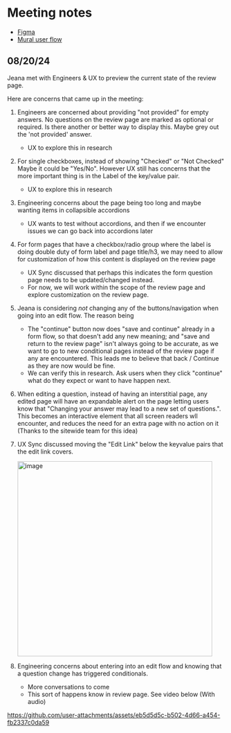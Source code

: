 # Meeting notes

- [Figma](https://www.figma.com/design/kBH2U6bfC6sA9Fim3gcnuc/WIP---Review-Page---Edit-by-page?node-id=311-16256&t=z7eKVHApiZcbNdVs-11)
- [Mural user flow](https://app.mural.co/t/departmentofveteransaffairs9999/m/departmentofveteransaffairs9999/1717682397715/9fa45c5ed6119646a8bd192cde055ffdfc246731?wid=0-1717771223511&outline=open)

## 08/20/24
Jeana met with Engineers & UX to preview the current state of the review page. 

Here are concerns that came up in the meeting:
1. Engineers are concerned about providing "not provided" for empty answers. No questions on the review page are marked as optional or required. Is there another or better way to display this. Maybe grey out the 'not provided' answer.
    - UX to explore this in research
      
2. For single checkboxes, instead of showing "Checked" or "Not Checked" Maybe it could be "Yes/No". However UX still has concerns that the more important thing is in the Label of the key/value pair.
    - UX to explore this in research
      
3. Engineering concerns about the page being too long and maybe wanting items in collapsible accordions
    - UX wants to test without accordions, and then if we encounter issues we can go back into accordions later
      
4. For form pages that have a checkbox/radio group where the label is doing double duty of form label and page title/h3, we may need to allow for customization of how this content is displayed on the review page
    - UX Sync discussed that perhaps this indicates the form question page needs to be updated/changed instead.
    - For now, we will work within the scope of the review page and explore customization on the review page.
  
5. Jeana is considering *not* changing any of the buttons/navigation when going into an edit flow. The reason being
     - The "continue" button now does "save and continue" already in a form flow, so that doesn't add any new meaning; and "save and return to the review page" isn't always going to be accurate, as we want to go to new conditional pages instead of the review page if any are encountered. This leads me to believe that back / Continue as they are now would be fine.
     - We can verify this in research.  Ask users when they click "continue" what do they expect or want to have happen next.
  
6. When editing a question, instead of having an interstitial page, any edited page will have an expandable alert on the page letting users know that "Changing your answer may lead to a new set of questions.". This becomes an interactive element that all screen readers wll encounter, and reduces the need for an extra page with no action on it (Thanks to the sitewide team for this idea)
      
7. UX Sync discussed moving the "Edit Link" below the keyvalue pairs that the edit link covers.

   <img width="450" alt="image" src="https://github.com/user-attachments/assets/4a2249d3-c1da-4f51-8378-e6349fbaf5e1">

8. Engineering concerns about entering into an edit flow and knowing that a question change has triggered conditionals.
    - More conversations to come
    - This sort of happens know in review page. See video below (With audio)

https://github.com/user-attachments/assets/eb5d5d5c-b502-4d66-a454-fb2337c0da59

